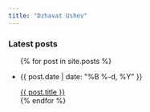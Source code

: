 ```yaml
---
title: "Dzhavat Ushev"
---
```


### Latest posts

<ul class="posts">
  {% for post in site.posts %}
    <li>
      <p class="publish-date"><time pubdate="">{{ post.date | date: "%B %-d, %Y" }}</time></p>
      <a href="{{ post.url }}">{{ post.title }}</a>
    </li>
  {% endfor %}
</ul>
